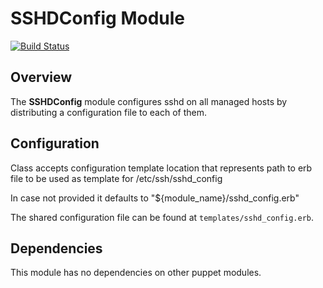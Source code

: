 # SSHDConfig Module
[![Build Status](https://travis-ci.org/Adaptavist/puppet-sshdconfig.svg?branch=master)](https://travis-ci.org/Adaptavist/puppet-sshdconfig)

## Overview

The **SSHDConfig** module configures sshd on all managed hosts by distributing a configuration file to each of them.

## Configuration

Class accepts configuration template location that represents path to erb file to be used as template for /etc/ssh/sshd_config 

In case not provided it defaults to "${module_name}/sshd_config.erb"

The shared configuration file can be found at `templates/sshd_config.erb`.

## Dependencies

This module has no dependencies on other puppet modules.
